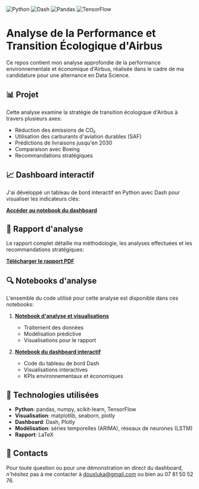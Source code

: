 ![Python](https://img.shields.io/badge/Python-3776AB?style=for-the-badge&logo=python&logoColor=white)
![Dash](https://img.shields.io/badge/Dash-008DE4?style=for-the-badge&logo=dash&logoColor=white)
![Pandas](https://img.shields.io/badge/Pandas-150458?style=for-the-badge&logo=pandas&logoColor=white)
![TensorFlow](https://img.shields.io/badge/TensorFlow-FF6F00?style=for-the-badge&logo=tensorflow&logoColor=white)

# Analyse de la Performance et Transition Écologique d'Airbus

Ce repos contient mon analyse approfondie de la performance environnementale et économique d'Airbus, réalisée dans le cadre de ma candidature pour une alternance en Data Science.

## 📊 Projet

Cette analyse examine la stratégie de transition écologique d'Airbus à travers plusieurs axes:
- Réduction des émissions de CO₂
- Utilisation des carburants d'aviation durables (SAF)
- Prédictions de livraisons jusqu'en 2030
- Comparaison avec Boeing
- Recommandations stratégiques

## 📈 Dashboard interactif

J'ai développé un tableau de bord interactif en Python avec Dash pour visualiser les indicateurs clés:

**[Accéder au notebook du dashboard](https://colab.research.google.com/drive/1dRlgt2JvA0RbiNb-vMj6xgqVhZe3Bb1e?usp=sharing)**

## 📝 Rapport d'analyse

Le rapport complet détaille ma méthodologie, les analyses effectuées et les recommandations stratégiques:

**[Télécharger le rapport PDF](rapport/airbus_rapport.pdf)**

## 🔍 Notebooks d'analyse

L'ensemble du code utilisé pour cette analyse est disponible dans ces notebooks:

1. **[Notebook d'analyse et visualisations](https://colab.research.google.com/drive/1xOcB05_fNAE0OwZhpBEm1omIL1MFEMOP?usp=sharing)**
   - Traitement des données
   - Modélisation prédictive
   - Visualisations pour le rapport

2. **[Notebook du dashboard interactif](https://colab.research.google.com/drive/1dRlgt2JvA0RbiNb-vMj6xgqVhZe3Bb1e?usp=sharing)**
   - Code du tableau de bord Dash
   - Visualisations interactives
   - KPIs environnementaux et économiques

## 🔧 Technologies utilisées

- **Python**: pandas, numpy, scikit-learn, TensorFlow
- **Visualisation**: matplotlib, seaborn, plotly
- **Dashboard**: Dash, Plotly
- **Modélisation**: séries temporelles (ARIMA), réseaux de neurones (LSTM)
- **Rapport**: LaTeX

## 📧 Contacts

Pour toute question ou pour une démonstration en direct du dashboard, n'hésitez pas à me contacter à douxluka@gmail.com ou bien au 07 81 50 52 76.
